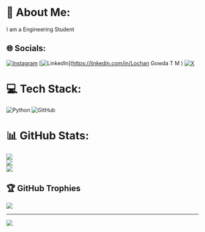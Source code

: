 # 💫 About Me:
I am a Engineering Student


## 🌐 Socials:
[![Instagram](https://img.shields.io/badge/Instagram-%23E4405F.svg?logo=Instagram&logoColor=white)](https://instagram.com/_lochangowda) [![LinkedIn](https://img.shields.io/badge/LinkedIn-%230077B5.svg?logo=linkedin&logoColor=white)](https://linkedin.com/in/Lochan Gowda T M ) [![X](https://img.shields.io/badge/X-black.svg?logo=X&logoColor=white)](https://x.com/_lochangowda) 

# 💻 Tech Stack:
![Python](https://img.shields.io/badge/python-3670A0?style=flat&logo=python&logoColor=ffdd54) ![GitHub](https://img.shields.io/badge/github-%23121011.svg?style=flat&logo=github&logoColor=white)
# 📊 GitHub Stats:
![](https://github-readme-stats.vercel.app/api?username=lochangowda10&theme=vue-dark&hide_border=true&include_all_commits=true&count_private=true)<br/>
![](https://nirzak-streak-stats.vercel.app/?user=lochangowda10&theme=vue-dark&hide_border=true)<br/>
![](https://github-readme-stats.vercel.app/api/top-langs/?username=lochangowda10&theme=vue-dark&hide_border=true&include_all_commits=true&count_private=true&layout=compact)

## 🏆 GitHub Trophies
![](https://github-profile-trophy.vercel.app/?username=lochangowda10&theme=radical&no-frame=true&no-bg=false&margin-w=4)

---
[![](https://visitcount.itsvg.in/api?id=lochangowda10&icon=0&color=0)](https://visitcount.itsvg.in)
